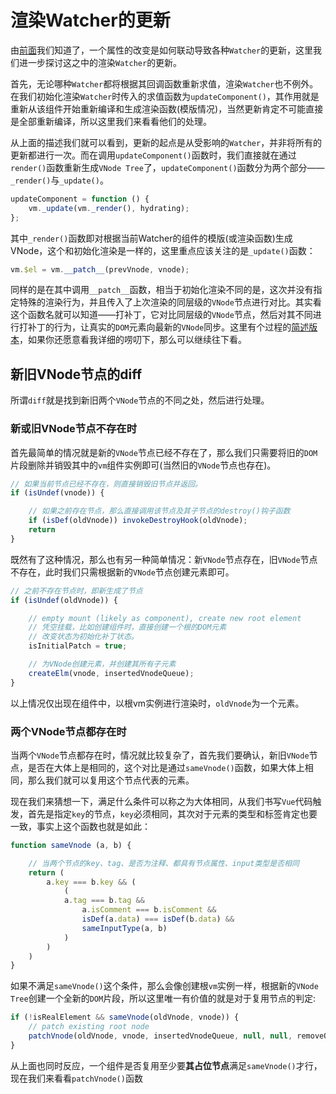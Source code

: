 # 渲染Watcher的更新

由[前面]()我们知道了，一个属性的改变是如何联动导致各种`Watcher`的更新，这里我们进一步探讨这之中的渲染`Watcher`的更新。

首先，无论哪种`Watcher`都将根据其回调函数重新求值，渲染`Watcher`也不例外。在我们初始化渲染`Watcher`时传入的求值函数为`updateComponent()`，其作用就是重新从该组件开始重新编译和生成渲染函数(模版情况)，当然更新肯定不可能直接是全部重新编译，所以这里我们来看看他们的处理。

从上面的描述我们就可以看到，更新的起点是从受影响的`Watcher`，并非将所有的更新都进行一次。而在调用`updateComponent()`函数时，我们直接就在通过`render()`函数重新生成`VNode Tree`了，`updateComponent()`函数分为两个部分——`_render()`与`_update()`。

```js
updateComponent = function () {
    vm._update(vm._render(), hydrating);
};
```

其中`_render()`函数即对根据当前Watcher的组件的模版(或渲染函数)生成VNode，这个和初始化渲染是一样的，这里重点应该关注的是`_update()`函数：

```js
vm.$el = vm.__patch__(prevVnode, vnode);
```

同样的是在其中调用`__patch__`函数，相当于初始化渲染不同的是，这次并没有指定特殊的渲染行为，并且传入了上次渲染的同层级的`VNode`节点进行对比。其实看这个函数名就可以知道——打补丁，它对比同层级的`VNode`节点，然后对其不同进行打补丁的行为，让真实的`DOM`元素向最新的`VNode`同步。这里有个过程的[简述版本](../../../Vue中的diff算法/README.md)，如果你还愿意看我详细的唠叨下，那么可以继续往下看。

## 新旧VNode节点的diff

所谓`diff`就是找到新旧两个`VNode`节点的不同之处，然后进行处理。

### 新或旧VNode节点不存在时

首先最简单的情况就是新的`VNode`节点已经不存在了，那么我们只需要将旧的`DOM`片段删除并销毁其中的`vm`组件实例即可(当然旧的`VNode`节点也存在)。

```js
// 如果当前节点已经不存在，则直接销毁旧节点并返回。
if (isUndef(vnode)) {

    // 如果之前存在节点，那么直接调用该节点及其子节点的destroy()钩子函数
    if (isDef(oldVnode)) invokeDestroyHook(oldVnode);
    return
}
```

既然有了这种情况，那么也有另一种简单情况：新`VNode`节点存在，旧`VNode`节点不存在，此时我们只需根据新的`VNode`节点创建元素即可。

```js
// 之前不存在节点时，即新生成了节点
if (isUndef(oldVnode)) {

    // empty mount (likely as component), create new root element
    // 凭空挂载，比如创建组件时，直接创建一个根的DOM元素
    // 改变状态为初始化补丁状态。
    isInitialPatch = true;

    // 为VNode创建元素，并创建其所有子元素
    createElm(vnode, insertedVnodeQueue);
}
```

以上情况仅出现在组件中，以根vm实例进行渲染时，`oldVnode`为一个元素。

### 两个VNode节点都存在时

当两个`VNode`节点都存在时，情况就比较复杂了，首先我们要确认，新旧`VNode`节点，是否在大体上是相同的，这个对比是通过`sameVnode()`函数，如果大体上相同，那么我们就可以复用这个节点代表的元素。

现在我们来猜想一下，满足什么条件可以称之为大体相同，从我们书写`Vue`代码触发，首先是指定`key`的节点，`key`必须相同，其次对于元素的类型和标签肯定也要一致，事实上这个函数也就是如此：

```js
function sameVnode (a, b) {

    // 当两个节点的key、tag、是否为注释、都具有节点属性、input类型是否相同
    return (
        a.key === b.key && (
            (
            a.tag === b.tag &&
                a.isComment === b.isComment &&
                isDef(a.data) === isDef(b.data) &&
                sameInputType(a, b)
            )
        )
    )
}
```

如果不满足`sameVnode()`这个条件，那么会像创建根`vm`实例一样，根据新的`VNode Tree`创建一个全新的`DOM`片段，所以这里唯一有价值的就是对于复用节点的判定:

```js
if (!isRealElement && sameVnode(oldVnode, vnode)) {
    // patch existing root node
    patchVnode(oldVnode, vnode, insertedVnodeQueue, null, null, removeOnly);
}
```

从上面也同时反应，一个组件是否复用至少要**其占位节点**满足`sameVnode()`才行，现在我们来看看`patchVnode()`函数